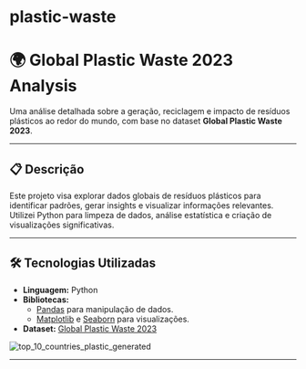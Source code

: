 # plastic-waste
# 🌍 Global Plastic Waste 2023 Analysis

Uma análise detalhada sobre a geração, reciclagem e impacto de resíduos plásticos ao redor do mundo, com base no dataset **Global Plastic Waste 2023**.

---

## 📋 Descrição

Este projeto visa explorar dados globais de resíduos plásticos para identificar padrões, gerar insights e visualizar informações relevantes. Utilizei Python para limpeza de dados, análise estatística e criação de visualizações significativas.

---

## 🛠️ Tecnologias Utilizadas

- **Linguagem:** Python
- **Bibliotecas:** 
  - [Pandas](https://pandas.pydata.org/) para manipulação de dados.
  - [Matplotlib](https://matplotlib.org/) e [Seaborn](https://seaborn.pydata.org/) para visualizações.
- **Dataset:** [Global Plastic Waste 2023](https://www.kaggle.com/datasets/prajwaldongre/global-plastic-waste-2023-a-country-wise-analysis)

![top_10_countries_plastic_generated](https://github.com/user-attachments/assets/c999f4a0-2b5c-4781-8aa0-b65c26588f12)


---
